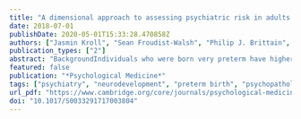 ```yaml
---
title: "A dimensional approach to assessing psychiatric risk in adults born very preterm"
date: 2018-07-01
publishDate: 2020-05-01T15:33:28.470858Z
authors: ["Jasmin Kroll", "Sean Froudist-Walsh", "Philip J. Brittain", "Chieh-En J. Tseng", "Vyacheslav Karolis", "Robin M. Murray", "Chiara Nosarti"]
publication_types: ["2"]
abstract: "BackgroundIndividuals who were born very preterm have higher rates of psychiatric diagnoses compared with term-born controls; however, it remains unclear whether they also display increased sub-clinical psychiatric symptomatology. Hence, our objective was to utilize a dimensional approach to assess psychiatric symptomatology in adult life following very preterm birth.MethodsWe studied 152 adults who were born very preterm (before 33 weeks’ gestation; gestational range 24–32 weeks) and 96 term-born controls. Participants’ clinical profile was examined using the Comprehensive Assessment of At-Risk Mental States (CAARMS), a measure of sub-clinical symptomatology that yields seven subscales including general psychopathology, positive, negative, cognitive, behavioural, motor and emotional symptoms, in addition to a total psychopathology score. Intellectual abilities were examined using the Wechsler Abbreviated Scale of Intelligence.ResultsBetween-group differences on the CAARMS showed elevated symptomatology in very preterm participants compared with controls in positive, negative, cognitive and behavioural symptoms. Total psychopathology scores were significantly correlated with IQ in the very preterm group only. In order to examine the characteristics of participants’ clinical profile, a principal component analysis was conducted. This revealed two components, one reflecting a non-specific psychopathology dimension, and the other indicating a variance in symptomatology along a positive-to-negative symptom axis. K-means (k = 4) were used to further separate the study sample into clusters. Very preterm adults were more likely to belong to a high non-specific psychopathology cluster compared with controls.Conclusion and RelevanceVery preterm individuals demonstrated elevated psychopathology compared with full-term controls. Their psychiatric risk was characterized by a non-specific clinical profile and was associated with lower IQ."
featured: false
publication: "*Psychological Medicine*"
tags: ["psychiatry", "neurodevelopment", "preterm birth", "psychopathology"]
url_pdf: "https://www.cambridge.org/core/journals/psychological-medicine/article/dimensional-approach-to-assessing-psychiatric-risk-in-adults-born-very-preterm/3B5836E11DB7D068EA292BC7E39CDFA2"
doi: "10.1017/S0033291717003804"
---
```


